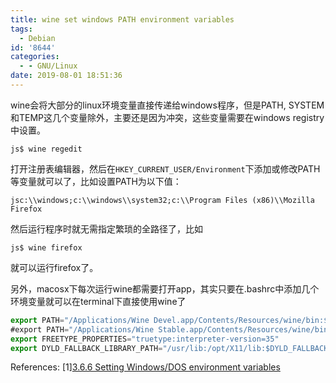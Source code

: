 ```yaml
---
title: wine set windows PATH environment variables
tags:
  - Debian
id: '8644'
categories:
  - - GNU/Linux
date: 2019-08-01 18:51:36
---
```



<!-- more -->
wine会将大部分的linux环境变量直接传递给windows程序，但是PATH, SYSTEM和TEMP这几个变量除外，主要还是因为冲突，这些变量需要在windows registry中设置。

```js$ wine regedit```

打开注册表编辑器，然后在`HKEY_CURRENT_USER/Environment`下添加或修改PATH等变量就可以了，比如设置PATH为以下值：

```jsc:\\windows;c:\\windows\\system32;c:\\Program Files (x86)\\Mozilla Firefox```

然后运行程序时就无需指定繁琐的全路径了，比如

```js$ wine firefox```

就可以运行firefox了。

另外，macosx下每次运行wine都需要打开app，其实只要在.bashrc中添加几个环境变量就可以在terminal下直接使用wine了

```js
export PATH="/Applications/Wine Devel.app/Contents/Resources/wine/bin:$PATH"
#export PATH="/Applications/Wine Stable.app/Contents/Resources/wine/bin:$PATH"
export FREETYPE_PROPERTIES="truetype:interpreter-version=35"
export DYLD_FALLBACK_LIBRARY_PATH="/usr/lib:/opt/X11/lib:$DYLD_FALLBACK_LIBRARY_PATH"
```

References:
\[1\][3.6.6 Setting Windows/DOS environment variables](https://wiki.winehq.org/Wine_User%27s_Guide#Setting_Windows.2FDOS_environment_variables)